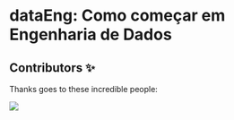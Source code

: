 # dataEng: Como começar em Engenharia de Dados



## Contributors ✨

Thanks goes to these incredible people:

<a href="https://github.com/engenharia-de-dados/dataeng/graphs/contributors">
  <img src="https://contrib.rocks/image?repo=engenharia-de-dados/dataeng" />
</a>
